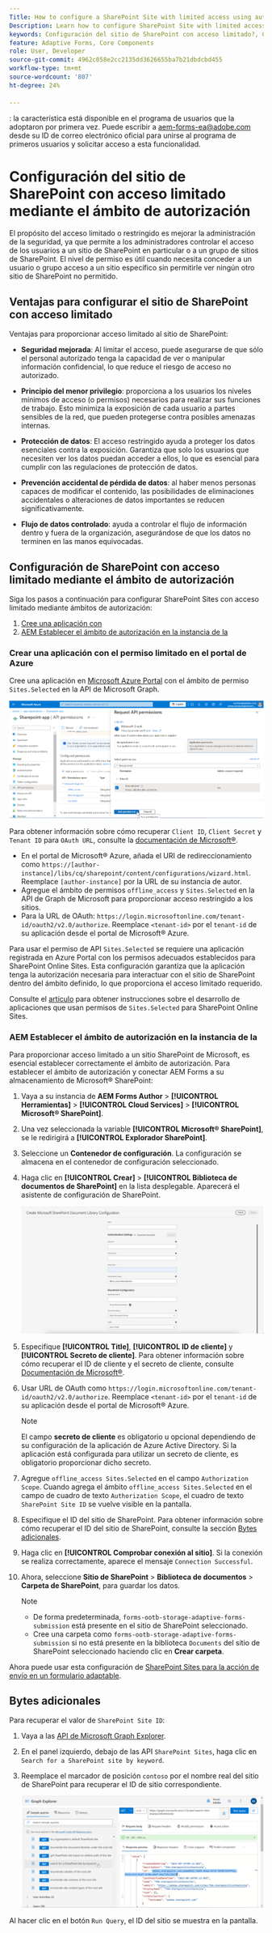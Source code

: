 ```yaml
---
Title: How to configure a SharePoint Site with limited access using authorization scope?
Description: Learn how to configure SharePoint Site with limited access using the authorization scope.
keywords: Configuración del sitio de SharePoint con acceso limitado?, Configuración de SharePoint con acceso limitado, Uso del ámbito de autorización para limitar el acceso al sitio de SharePoint.
feature: Adaptive Forms, Core Components
role: User, Developer
source-git-commit: 4962c058e2cc2135dd3626655ba7b21dbdcbd455
workflow-type: tm+mt
source-wordcount: '807'
ht-degree: 24%

---
```



<span class="preview">: la característica está disponible en el programa de usuarios que la adoptaron por primera vez. Puede escribir a aem-forms-ea@adobe.com desde su ID de correo electrónico oficial para unirse al programa de primeros usuarios y solicitar acceso a esta funcionalidad. </span>

# Configuración del sitio de SharePoint con acceso limitado mediante el ámbito de autorización

El propósito del acceso limitado o restringido es mejorar la administración de la seguridad, ya que permite a los administradores controlar el acceso de los usuarios a un sitio de SharePoint en particular o a un grupo de sitios de SharePoint. El nivel de permiso es útil cuando necesita conceder a un usuario o grupo acceso a un sitio específico sin permitirle ver ningún otro sitio de SharePoint no permitido.

## Ventajas para configurar el sitio de SharePoint con acceso limitado

Ventajas para proporcionar acceso limitado al sitio de SharePoint:

* **Seguridad mejorada**: Al limitar el acceso, puede asegurarse de que sólo el personal autorizado tenga la capacidad de ver o manipular información confidencial, lo que reduce el riesgo de acceso no autorizado.

* **Principio del menor privilegio**: proporciona a los usuarios los niveles mínimos de acceso (o permisos) necesarios para realizar sus funciones de trabajo. Esto minimiza la exposición de cada usuario a partes sensibles de la red, que pueden protegerse contra posibles amenazas internas.

* **Protección de datos**: El acceso restringido ayuda a proteger los datos esenciales contra la exposición. Garantiza que solo los usuarios que necesiten ver los datos puedan acceder a ellos, lo que es esencial para cumplir con las regulaciones de protección de datos.

* **Prevención accidental de pérdida de datos**: al haber menos personas capaces de modificar el contenido, las posibilidades de eliminaciones accidentales o alteraciones de datos importantes se reducen significativamente.

* **Flujo de datos controlado**: ayuda a controlar el flujo de información dentro y fuera de la organización, asegurándose de que los datos no terminen en las manos equivocadas.

## Configuración de SharePoint con acceso limitado mediante el ámbito de autorización

Siga los pasos a continuación para configurar SharePoint Sites con acceso limitado mediante ámbitos de autorización:

1. [Cree una aplicación con ](#create-an-application-with-the-limited-permission-in-the-azure-portal)
1. [AEM Establecer el ámbito de autorización en la instancia de la](#set-the-authorization-scope-at-aem-instance)

### Crear una aplicación con el permiso limitado en el portal de Azure

Cree una aplicación en [Microsoft Azure Portal](https://portal.azure.com/#home) con el ámbito de permiso `Sites.Selected` en la API de Microsoft Graph.

![Sitio seleccionado de SharePoint](/help/forms/assets/sharepoint-selected-site.png)

Para obtener información sobre cómo recuperar `Client ID`, `Client Secret` y `Tenant ID` para `OAuth URL`, consulte la [documentación de Microsoft®](https://learn.microsoft.com/es-es/graph/auth-register-app-v2).
* En el portal de Microsoft® Azure, añada el URI de redireccionamiento como `https://[author-instance]/libs/cq/sharepoint/content/configurations/wizard.html`. Reemplace `[author-instance]` por la URL de su instancia de autor.
* Agregue el ámbito de permisos `offline_access` y `Sites.Selected` en la API de Graph de Microsoft para proporcionar acceso restringido a los sitios.
* Para la URL de OAuth: `https://login.microsoftonline.com/tenant-id/oauth2/v2.0/authorize`. Reemplace `<tenant-id>` por el `tenant-id` de su aplicación desde el portal de Microsoft® Azure.

Para usar el permiso de API `Sites.Selected` se requiere una aplicación registrada en Azure Portal con los permisos adecuados establecidos para SharePoint Online Sites. Esta configuración garantiza que la aplicación tenga la autorización necesaria para interactuar con el sitio de SharePoint dentro del ámbito definido, lo que proporciona el acceso limitado requerido.

Consulte el [artículo](https://techcommunity.microsoft.com/t5/microsoft-sharepoint-blog/develop-applications-that-use-sites-selected-permissions-for-spo/ba-p/3790476) para obtener instrucciones sobre el desarrollo de aplicaciones que usan permisos de `Sites.Selected` para SharePoint Online Sites.

### AEM Establecer el ámbito de autorización en la instancia de la

Para proporcionar acceso limitado a un sitio SharePoint de Microsoft, es esencial establecer correctamente el ámbito de autorización. Para establecer el ámbito de autorización y conectar AEM Forms a su almacenamiento de Microsoft® SharePoint:

1. Vaya a su instancia de **AEM Forms Author** > **[!UICONTROL Herramientas]** > **[!UICONTROL Cloud Services]** >  **[!UICONTROL Microsoft® SharePoint]**.
1. Una vez seleccionada la variable **[!UICONTROL Microsoft® SharePoint]**, se le redirigirá a **[!UICONTROL Explorador SharePoint]**.
1. Seleccione un **Contenedor de configuración**. La configuración se almacena en el contenedor de configuración seleccionado.
1. Haga clic en **[!UICONTROL Crear]** > **[!UICONTROL Biblioteca de documentos de SharePoint]** en la lista desplegable. Aparecerá el asistente de configuración de SharePoint.

   ![Acceso limitado al sitio de SharePoint](/help/forms/assets/sharepoint-doc-library-limited-scopes.png)

1. Especifique **[!UICONTROL Title]**, **[!UICONTROL ID de cliente]** y **[!UICONTROL Secreto de cliente]**. Para obtener información sobre cómo recuperar el ID de cliente y el secreto de cliente, consulte [Documentación de Microsoft®](https://learn.microsoft.com/es-es/graph/auth-register-app-v2).

1. Usar URL de OAuth como `https://login.microsoftonline.com/tenant-id/oauth2/v2.0/authorize`. Reemplace `<tenant-id>` por el `tenant-id` de su aplicación desde el portal de Microsoft® Azure.

   >[!NOTE]
   >
   > El campo **secreto de cliente** es obligatorio u opcional dependiendo de su configuración de la aplicación de Azure Active Directory. Si la aplicación está configurada para utilizar un secreto de cliente, es obligatorio proporcionar dicho secreto.

1. Agregue `offline_access Sites.Selected` en el campo `Authorization Scope`. Cuando agrega el ámbito `offline_access Sites.Selected` en el campo de cuadro de texto `Authorization Scope`, el cuadro de texto `SharePoint Site ID` se vuelve visible en la pantalla.

1. Especifique el ID del sitio de SharePoint. Para obtener información sobre cómo recuperar el ID del sitio de SharePoint, consulte la sección [Bytes adicionales](#extra-bytes).

1. Haga clic en **[!UICONTROL Comprobar conexión al sitio]**. Si la conexión se realiza correctamente, aparece el mensaje `Connection Successful`.

1. Ahora, seleccione **Sitio de SharePoint** > **Biblioteca de documentos** > **Carpeta de SharePoint**, para guardar los datos.

   >[!NOTE]
   >
   >* De forma predeterminada, `forms-ootb-storage-adaptive-forms-submission` está presente en el sitio de SharePoint seleccionado.
   >* Cree una carpeta como `forms-ootb-storage-adaptive-forms-submission` si no está presente en la biblioteca `Documents` del sitio de SharePoint seleccionado haciendo clic en **Crear carpeta**.

Ahora puede usar esta configuración de [SharePoint Sites para la acción de envío en un formulario adaptable](/help/forms/configure-submit-action-sharepoint.md#use-sharepoint-document-library-configuration-in-an-adaptive-form-use-sharepoint-configuartion-in-af).

## Bytes adicionales

Para recuperar el valor de `SharePoint Site ID`:
1. Vaya a las [API de Microsoft Graph Explorer](https://developer.microsoft.com/en-us/graph/graph-explorer).
1. En el panel izquierdo, debajo de las API `SharePoint Sites`, haga clic en `Search for a SharePoint site by keyword`.
1. Reemplace el marcador de posición `contoso` por el nombre real del sitio de SharePoint para recuperar el ID de sitio correspondiente.

   ![ID. de biblioteca de documentos de SharePoint](/help/forms/assets/sharepoint-site-id.png)

Al hacer clic en el botón `Run Query`, el ID del sitio se muestra en la pantalla.